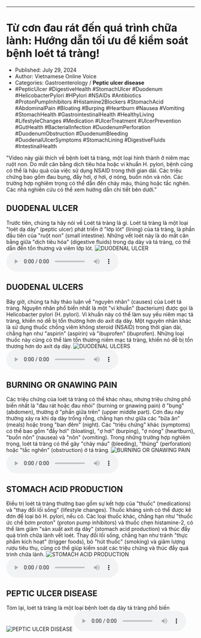 
---

# Từ cơn đau rát đến quá trình chữa lành: Hướng dẫn tối ưu để kiểm soát bệnh loét tá tràng!

- Published: July 29, 2024
- Author: Vietnamese Online Voice
- Categories: Gastroenterology / **Peptic ulcer disease**
- #PepticUlcer #DigestiveHealth #StomachUlcer #Duodenum #HelicobacterPylori #HPylori #NSAIDs #Antibiotics #ProtonPumpInhibitors #Histamine2Blockers #StomachAcid #AbdominalPain #Bloating #Burping #Heartburn #Nausea #Vomiting #StomachHealth #GastrointestinalHealth #HealthyLiving #LifestyleChanges #Medication #UlcerTreatment #UlcerPrevention #GutHealth #BacterialInfection #DuodenumPerforation #DuodenumObstruction #DuodenumBleeding #DuodenalUlcerSymptoms #StomachLining #DigestiveFluids #IntestinalHealth

"Video này giải thích về bệnh loét tá tràng, một loại hình thành ở niêm mạc ruột non. Do mất cân bằng dịch tiêu hóa hoặc vi khuẩn H. pylori, bệnh cũng có thể là hậu quả của việc sử dụng NSAID trong thời gian dài. Các triệu chứng bao gồm đau bụng, đầy hơi, ợ hơi, ợ nóng, buồn nôn và nôn. Các trường hợp nghiêm trọng có thể dẫn đến chảy máu, thủng hoặc tắc nghẽn. Các nhà nghiên cứu có thể xem hướng dẫn chi tiết bên dưới."


## DUODENAL ULCER

Trước tiên, chúng ta hãy nói về Loét tá tràng là gì. Loét tá tràng là một loại "loét dạ dày" (peptic ulcer) phát triển ở "lớp lót" (lining) của tá tràng, là phần đầu tiên của "ruột non" (small intestine). Những vết loét này là do mất cân bằng giữa "dịch tiêu hóa" (digestive fluids) trong dạ dày và tá tràng, có thể dẫn đến tổn thương và viêm lớp lót.
![DUODENAL ULCER](https://http-archiver-apis-production-80.schnworks.com/storage/images/transitions/2024-07-29/transition-28952096538-Montserrat-Thin-512DA8.jpg)
<audio controls>
    <source src="https://http-archiver-apis-production-80.schnworks.com/storage/storage/audio/file-20725086177.mp3" type="audio/mpeg">
</audio>



## DUODENAL ULCERS

Bây giờ, chúng ta hãy thảo luận về "nguyên nhân" (causes) của Loét tá tràng. Nguyên nhân phổ biến nhất là một "vi khuẩn" (bacterium) được gọi là Helicobacter pylori (H. pylori). Vi khuẩn này có thể làm suy yếu niêm mạc tá tràng, khiến nó dễ bị tổn thương hơn do axit dạ dày. Một nguyên nhân khác là sử dụng thuốc chống viêm không steroid (NSAID) trong thời gian dài, chẳng hạn như "aspirin" (aspirin) và "ibuprofen" (ibuprofen). Những loại thuốc này cũng có thể làm tổn thương niêm mạc tá tràng, khiến nó dễ bị tổn thương hơn do axit dạ dày.
![DUODENAL ULCERS](https://http-archiver-apis-production-80.schnworks.com/storage/images/transitions/2024-07-29/transition-41423273794-Montserrat-ExtraBold-4A148C.jpg)
<audio controls>
    <source src="https://http-archiver-apis-production-80.schnworks.com/storage/storage/audio/file-22444569600.mp3" type="audio/mpeg">
</audio>



## BURNING OR GNAWING PAIN

Các triệu chứng của loét tá tràng có thể khác nhau, nhưng triệu chứng phổ biến nhất là "đau rát hoặc đau nhói" (burning or gnawing pain) ở "bụng" (abdomen), thường ở "phần giữa trên" (upper middle part). Cơn đau này thường xảy ra khi dạ dày trống rỗng, chẳng hạn như giữa các "bữa ăn" (meals) hoặc trong "ban đêm" (night). Các "triệu chứng" khác (symptoms) có thể bao gồm "đầy hơi" (bloating), "ợ hơi" (burping), "ợ nóng" (heartburn), "buồn nôn" (nausea) và "nôn" (vomiting). Trong những trường hợp nghiêm trọng, loét tá tràng có thể gây "chảy máu" (bleeding), "thủng" (perforation) hoặc "tắc nghẽn" (obstruction) ở tá tràng.
![BURNING OR GNAWING PAIN](https://http-archiver-apis-production-80.schnworks.com/storage/images/transitions/2024-07-29/transition--2719243431-Montserrat-Medium-283593.jpg)
<audio controls>
    <source src="https://http-archiver-apis-production-80.schnworks.com/storage/storage/audio/file-2272749452.mp3" type="audio/mpeg">
</audio>



## STOMACH ACID PRODUCTION

Điều trị loét tá tràng thường bao gồm sự kết hợp của "thuốc" (medications) và "thay đổi lối sống" (lifestyle changes). Thuốc kháng sinh có thể được kê đơn để loại bỏ H. pylori, nếu có. Các loại thuốc khác, chẳng hạn như "thuốc ức chế bơm proton" (proton pump inhibitors) và thuốc chẹn histamine-2, có thể làm giảm "sản xuất axit dạ dày" (stomach acid production) và thúc đẩy quá trình chữa lành vết loét. Thay đổi lối sống, chẳng hạn như tránh "thực phẩm kích hoạt" (trigger foods), bỏ "hút thuốc" (smoking) và giảm lượng rượu tiêu thụ, cũng có thể giúp kiểm soát các triệu chứng và thúc đẩy quá trình chữa lành.
![STOMACH ACID PRODUCTION](https://http-archiver-apis-production-80.schnworks.com/storage/images/transitions/2024-07-29/transition--55963218434-Montserrat-Medium-303F9F.jpg)
<audio controls>
    <source src="https://http-archiver-apis-production-80.schnworks.com/storage/storage/audio/file-22992716146.mp3" type="audio/mpeg">
</audio>



## PEPTIC ULCER DISEASE

Tóm lại, loét tá tràng là một loại bệnh loét dạ dày tá tràng phổ biến
![PEPTIC ULCER DISEASE](https://http-archiver-apis-production-80.schnworks.com/storage/images/transitions/2024-07-29/transition-3392262998-Montserrat-Black-9C27B0.jpg)
<audio controls>
    <source src="https://http-archiver-apis-production-80.schnworks.com/storage/storage/audio/file-22464110098.mp3" type="audio/mpeg">
</audio>

